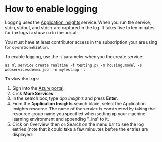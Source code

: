 
# How to enable logging

Logging uses the [Application Insights](https://docs.microsoft.com/en-us/azure/application-insights/) service. When you run the service, stdin, stdout, and stderr are captured in the log. It takes five to ten minutes for the logs to show up in the portal.

You must have at least contributor access in the subscription your are using for operationalization.

To enable logging, use the *-l* parameter when you the create service:

    az ml service create realtime -f testing.py -m housing.model -s webserviceschema.json -n mytestapp -l

To view the logs:

1. Sign into the [Azure portal](https://portal.azure.com).
2. Click **More Services**.  
3. In the search box, type *app insights* and press **Enter**.
4. From the **Application Insights** search blade, select the Application Insights resource. The name of the service is constructed by taking the resource group name you specified when setting up your machine learning environment and appending "_ins" to it.
5. Click on Overview, then on Search on the menu bar to see the log entries (note that it could take a few minuutes before the entries are displayed)

